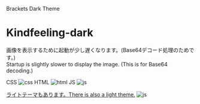 Brackets Dark Theme
# Kindfeeling-dark

画像を表示するために起動が少し遅くなります。(Base64デコード処理のためです。)  
Startup is slightly slower to display the image. (This is for Base64 decoding.)  

CSS
![css](https://user-images.githubusercontent.com/54123288/74583794-352b0f00-500e-11ea-86d0-b672bedff614.png)
HTML
![html](https://user-images.githubusercontent.com/54123288/74583795-35c3a580-500e-11ea-8f86-3b7a1a8b6714.png)
JS
![js](https://user-images.githubusercontent.com/54123288/74583796-365c3c00-500e-11ea-928e-407a6b831f14.png)

[ライトテーマもあります。There is also a light theme.](https://github.com/Aromatibus/Brackets-Kindfeeling-light)
![js](https://user-images.githubusercontent.com/54123288/74583476-bd0f1a00-500a-11ea-99d9-d046d45f65d7.png)
